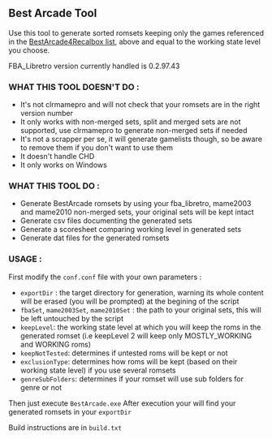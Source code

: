 ## Best Arcade Tool

Use this tool to generate sorted romsets keeping only the games referenced in the [BestArcade4Recalbox list](https://docs.google.com/spreadsheets/d/1F5tBguhRxpj1AQcnDWF6AVSx4av_Gm3cDQedQB7IECk/edit?usp=sharing), above and equal to the working state level you choose.

FBA_Libretro version currently handled is 0.2.97.43

### WHAT THIS TOOL DOESN'T DO :
- It's not clrmamepro and will not check that your romsets are in the right version number
- It only works with non-merged sets, split and merged sets are not supported, use clrmamepro to generate non-merged sets if needed
- It's not a scrapper per se, it will generate gamelists though, so be aware to remove them if you don't want to use them
- It doesn't handle CHD
- It only works on Windows

### WHAT THIS TOOL DO :
- Generate BestArcade romsets by using your fba_libretro, mame2003 and mame2010 non-merged sets, your original sets will be kept intact
- Generate csv files documenting the generated sets
- Generate a scoresheet comparing working level in generated sets
- Generate dat files for the generated romsets

### USAGE :
First modify the `conf.conf` file with your own parameters :
- `exportDir` : the target directory for generation, warning its whole content will be erased (you will be prompted) at the begining of the script
- `fbaSet`, `mame2003Set`, `mame2010Set` : the path to your original sets, this will be left untouched by the script
- `keepLevel`: the working state level at which you will keep the roms in the generated romset (i.e keepLevel 2 will keep only MOSTLY_WORKING and WORKING roms)
- `keepNotTested`: determines if untested roms will be kept or not
- `exclusionType`: determines how roms will be kept (based on their working state level) if you use several romsets
- `genreSubFolders`: determines if your romset will use sub folders for genre or not

Then just execute `BestArcade.exe`
After execution your will find your generated romsets in your `exportDir`

Build instructions are in `build.txt`
